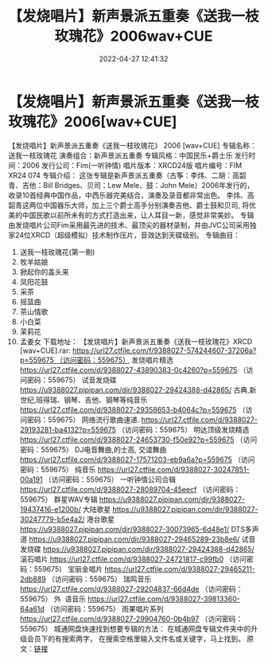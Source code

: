 ﻿---
title: 【发烧唱片】新声景派五重奏《送我一枝玫瑰花》2006wav+CUE
date: 2022-04-27 12:41:32
categories: 古典音乐、新世纪、纯音雅乐
tags: 纯音乐
---
# 【发烧唱片】新声景派五重奏《送我一枝玫瑰花》2006[wav+CUE]

【发烧唱片】新声景派五重奏《送我一枝玫瑰花》 2006 [wav+CUE]
专辑名称：送我一枝玫瑰花
演奏组合：新声景派五重奏
专辑风格：中国民乐+爵士乐
发行时间：2006
发行公司：Fim(一听钟情)
唱片版本：XRCD24版
唱片编号：FIM XR24 074
专辑介绍：
这张专辑是新声景派五重奏（古筝：李炜、二胡：高韶青、吉他：Bill Bridges、贝司：Lew Mele、鼓：John
Mele）2006年发行的，收录10首经典中国作品，中西乐器完美结合，演奏及录音都非常出色。
李炜、高韶青这两位中国器乐大师，加上三个爵士高手分别演奏吉他、爵士鼓和贝司,
将优美的中国民歌以前所未有的方式打造出来，让人耳目一新，感觉非常美妙。
专辑由发烧唱片公司Fim采用最先进的技术、最顶尖的器材录制，并由JVC公司采用独家24位XRCD（超级模拟）技术制作压片，音效达到天碟级别。
专辑曲目：
01. 送我一枝玫瑰花(第一剔)
02. 牧羊姑娘
03. 掀起你的盖头来
04. 凤阳花鼓
05. 采茶
06. 摇篮曲
07. 茶山情歌
08. 小白菜
09. 茉莉花
10. 孟姜女
下载地址：
【发烧唱片】新声景派五重奏《送我一枝玫瑰花》XRCD [wav+CUE].rar: https://url27.ctfile.com/f/9388027-574244607-37206a?p=559675 （访问密码：559675）
发烧唱片精选
https://url27.ctfile.com/d/9388027-43890383-0c4260?p=559675
（访问密码：559675）
试音发烧碟
https://u9388027.pipipan.com/dir/9388027-29424388-d42865/
古典,新世纪,班得瑞、钢琴、吉他、钢琴等纯音乐
https://url27.ctfile.com/d/9388027-29358653-b4064c?p=559675
（访问密码：559675）
网络流行歌曲速递.
https://url27.ctfile.com/d/9388027-29193281-ba4132?p=559675
（访问密码：559675）
明达顶级发烧精选
https://url27.ctfile.com/d/9388027-24653730-f50e92?p=559675
（访问密码：559675）
DJ电音舞曲,的士高, 交谊舞曲
https://url27.ctfile.com/d/9388027-17571203-eb9a6a?p=559675
（访问密码：559675）
纯音乐
https://url27.ctfile.com/d/9388027-30247851-00a191
（访问密码：559675）
一听钟情公司合辑
https://url27.ctfile.com/d/9388027-28089704-45eecf
（访问密码：559675）
群星WAV专辑
https://u9388027.pipipan.com/dir/9388027-19437416-e1200b/
大陆歌星
https://u9388027.pipipan.com/dir/9388027-30247779-b5e4a2/
港台歌星
https://u9388027.pipipan.com/dir/9388027-30073965-6d48e1/
DTS多声道
https://u9388027.pipipan.com/dir/9388027-29465289-23b8e6/
试音发烧碟
https://u9388027.pipipan.com/dir/9388027-29424388-d42865/
滚石唱片
https://url27.ctfile.com/d/9388027-24721817-c99fb0
（访问密码：559675）
宝丽金唱片
https://url27.ctfile.com/d/9388027-29465211-2db889
（访问密码：559675）
瑞鸣音乐
https://url27.ctfile.com/d/9388027-29204837-66d4de
（访问密码：559675）
外  语音乐
https://url27.ctfile.com/d/9388027-39813360-64a61d
（访问密码：559675）
雨果唱片系列
https://url27.ctfile.com/d/9388027-29904760-0b4b97
（访问密码：559675）
城通网盘快速找到想要专辑的方法：
在城通网盘专辑文件夹中的升级会员下的有搜索两字，
在搜索空格里输入文件名或关键字，马上找到。
原文：[链接](https://blog.sina.com.cn/s/blog_1647c7e7601030wwd.html)